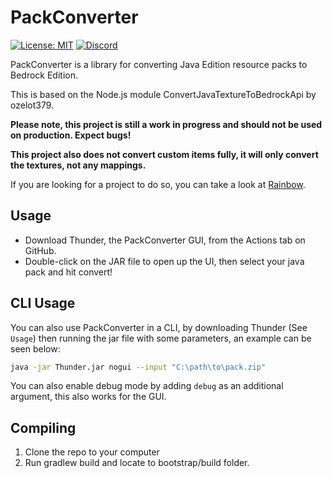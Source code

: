 # PackConverter

[![License: MIT](https://img.shields.io/badge/license-MIT-blue.svg)](LICENSE)
[![Discord](https://img.shields.io/discord/613163671870242838.svg?color=%237289da&label=discord)](http://discord.geysermc.org/)

PackConverter is a library for converting Java Edition resource packs to Bedrock Edition.

This is based on the Node.js module ConvertJavaTextureToBedrockApi by ozelot379. 

**Please note, this project is still a work in progress and should not be used on production. Expect bugs!**

**This project also does not convert custom items fully, it will only convert the textures, not any mappings.**

If you are looking for a project to do so, you can take a look at [Rainbow](https://github.com/GeyserMC/Rainbow/).

## Usage
- Download Thunder, the PackConverter GUI, from the Actions tab on GitHub.
- Double-click on the JAR file to open up the UI, then select your java pack and hit convert!

## CLI Usage
You can also use PackConverter in a CLI, by downloading Thunder (See `Usage`) then running the jar file
with some parameters, an example can be seen below:

```bash
java -jar Thunder.jar nogui --input "C:\path\to\pack.zip"
```

You can also enable debug mode by adding `debug` as an additional argument, this also works for the GUI.

## Compiling
1. Clone the repo to your computer
2. Run gradlew build and locate to bootstrap/build folder.

